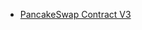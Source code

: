 - [PancakeSwap Contract V3](https://docs.pancakeswap.finance/developers/smart-contracts/pancakeswap-exchange/v3-contracts)
